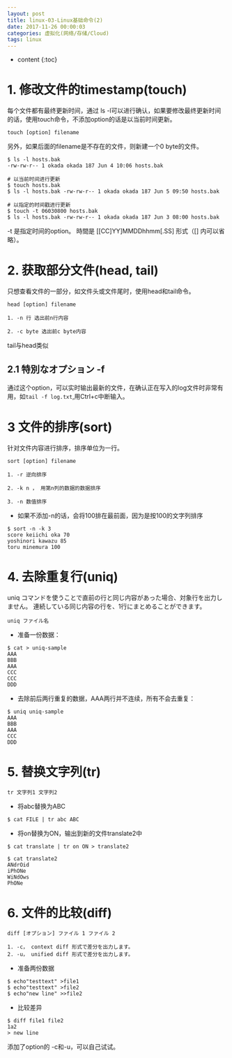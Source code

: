 ```yaml
---
layout: post
title: linux-03-Linux基础命令(2)
date: 2017-11-26 00:00:03
categories: 虚拟化(网络/存储/Cloud)
tags: linux
---
```

* content
{:toc}

# 1. 修改文件的timestamp(touch) 

每个文件都有最终更新时间，通过 ls -l可以进行确认，如果要修改最终更新时间的话，使用touch命令，不添加option的话是以当前时间更新。


```
touch [option] filename 
```

另外，如果后面的filename是不存在的文件，则新建一个0 byte的文件。


```
$ ls -l hosts.bak 
-rw-rw-r-- 1 okada okada 187 Jun 4 10:06 hosts.bak 

# 以当前时间进行更新
$ touch hosts.bak 
$ ls -l hosts.bak -rw-rw-r-- 1 okada okada 187 Jun 5 09:50 hosts.bak 

# 以指定的时间戳进行更新
$ touch -t 06030800 hosts.bak 
$ ls -l hosts.bak -rw-rw-r-- 1 okada okada 187 Jun 3 08:00 hosts.bak 

```

-t 是指定时间的option。
時間是 [[CC]YY]MMDDhhmm[.SS] 形式（[] 内可以省略）。


# 2. 获取部分文件(head, tail) 

只想查看文件的一部分，如文件头或文件尾时，使用head和tail命令。

```
head [option] filename

1. -n 行 选出前n行内容

2. -c byte 选出前c byte内容
```

tail与head类似


## 2.1 特別なオプション -f 

通过这个option，可以实时输出最新的文件，在确认正在写入的log文件时非常有用，如`tail -f log.txt`,用Ctrl+c中断输入。


# 3 文件的排序(sort) 

针对文件内容进行排序，排序单位为一行。

```
sort [option] filename

1. -r 逆向排序

2. -k n ， 用第n列的数据的数据排序

3. -n 数值排序

```

- 如果不添加-n的话，会将100排在最前面，因为是按100的文字列排序

```
$ sort -n -k 3 
score keiichi oka 70 
yoshinori kawazu 85 
toru minemura 100 
```

# 4. 去除重复行(uniq) 
uniq コマンドを使うことで直前の行と同じ内容があった場合、対象行を出力しません。
連続している同じ内容の行を、1行にまとめることができます。

```
uniq ファイル名
```

- 准备一份数据：

```
$ cat > uniq-sample 
AAA 
BBB 
AAA 
CCC 
CCC 
DDD
```

- 去除前后两行重复的数据，AAA两行并不连续，所有不会去重复：

```
$ uniq uniq-sample 
AAA 
BBB 
AAA 
CCC 
DDD 
```

# 5. 替换文字列(tr) 

```
tr 文字列1 文字列2 
```

- 将abc替换为ABC

```
$ cat FILE | tr abc ABC 
```

- 将on替换为ON，输出到新的文件translate2中

```
$ cat translate | tr on ON > translate2 

$ cat translate2 
ANdrOid 
iPhONe 
WiNdOws 
PhONe 
```

# 6. 文件的比较(diff) 

```
diff [オプション] ファイル 1 ファイル 2 

1. -c， context diff 形式で差分を出力します。 
2. -u， unified diff 形式で差分を出力します。 

```

- 准备两份数据

```
$ echo"testtext" >file1 
$ echo"testtext" >file2 
$ echo"new line" >>file2 
```

- 比较差异

```
$ diff file1 file2 
1a2 
> new line 
```

添加了option的 -c和-u，可以自己试试。
